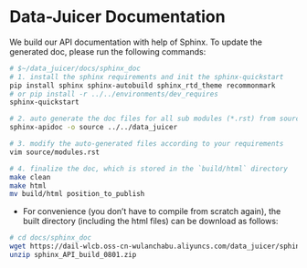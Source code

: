 # Data-Juicer Documentation

We build our API documentation with help of Sphinx.
To update the generated
doc, please run the following commands:

```bash
# $~/data_juicer/docs/sphinx_doc
# 1. install the sphinx requirements and init the sphinx-quickstart
pip install sphinx sphinx-autobuild sphinx_rtd_theme recommonmark
# or pip install -r ../../environments/dev_requires
sphinx-quickstart

# 2. auto generate the doc files for all sub modules (*.rst) from source codes
sphinx-apidoc -o source ../../data_juicer

# 3. modify the auto-generated files according to your requirements
vim source/modules.rst

# 4. finalize the doc, which is stored in the `build/html` directory
make clean
make html
mv build/html position_to_publish
```

- For convenience (you don’t have to compile from scratch again), the built 
  directory (including the html files) can be download as follows:
```bash
# cd docs/sphinx_doc 
wget https://dail-wlcb.oss-cn-wulanchabu.aliyuncs.com/data_juicer/sphinx_API_build_0801.zip
unzip sphinx_API_build_0801.zip
```
